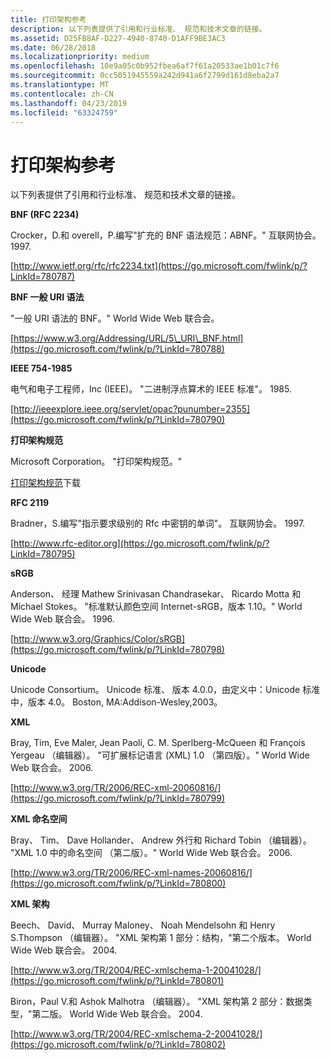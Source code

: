 ```yaml
---
title: 打印架构参考
description: 以下列表提供了引用和行业标准、 规范和技术文章的链接。
ms.assetid: D25FB8AF-D227-4940-8740-D1AFF9BE3AC3
ms.date: 06/28/2018
ms.localizationpriority: medium
ms.openlocfilehash: 10e9a05c0b952fbea6af7f61a20533ae1b01c7f6
ms.sourcegitcommit: 0cc5051945559a242d941a6f2799d161d8eba2a7
ms.translationtype: MT
ms.contentlocale: zh-CN
ms.lasthandoff: 04/23/2019
ms.locfileid: "63324759"
---
```

# <a name="print-schema-references"></a>打印架构参考


以下列表提供了引用和行业标准、 规范和技术文章的链接。

**BNF (RFC 2234)**

Crocker，D.和 overell，P.编写"扩充的 BNF 语法规范：ABNF。" 互联网协会。 1997.

[http://www.ietf.org/rfc/rfc2234.txt](https://go.microsoft.com/fwlink/p/?LinkId=780787)

**BNF 一般 URI 语法**

"一般 URI 语法的 BNF。" World Wide Web 联合会。

[https://www.w3.org/Addressing/URL/5\_URI\_BNF.html](https://go.microsoft.com/fwlink/p/?LinkId=780788)

**IEEE 754-1985**

电气和电子工程师，Inc (IEEE)。 "二进制浮点算术的 IEEE 标准"。 1985.

[http://ieeexplore.ieee.org/servlet/opac?punumber=2355](https://go.microsoft.com/fwlink/p/?LinkId=780790)

**打印架构规范**

Microsoft Corporation。 "打印架构规范。"

[打印架构规范](http://download.microsoft.com/download/d/e/c/deca6e6b-3e81-48e7-b7ef-6d92a547d03c/print-schema-spec-2-0.zip)下载

**RFC 2119**

Bradner，S.编写"指示要求级别的 Rfc 中密钥的单词"。 互联网协会。 1997.

[http://www.rfc-editor.org](https://go.microsoft.com/fwlink/p/?LinkId=780795)

**sRGB**

Anderson、 经理 Mathew Srinivasan Chandrasekar、 Ricardo Motta 和 Michael Stokes。 "标准默认颜色空间 Internet-sRGB，版本 1.10。" World Wide Web 联合会。 1996.

[http://www.w3.org/Graphics/Color/sRGB](https://go.microsoft.com/fwlink/p/?LinkId=780798)

**Unicode**

Unicode Consortium。 Unicode 标准、 版本 4.0.0，由定义中：Unicode 标准中，版本 4.0。 Boston, MA:Addison-Wesley,2003。

**XML**

Bray, Tim, Eve Maler, Jean Paoli, C. M. Sperlberg-McQueen 和 François Yergeau （编辑器）。 "可扩展标记语言 (XML) 1.0 （第四版）。" World Wide Web 联合会。 2006.

[http://www.w3.org/TR/2006/REC-xml-20060816/](https://go.microsoft.com/fwlink/p/?LinkId=780799)

**XML 命名空间**

Bray、 Tim、 Dave Hollander、 Andrew 外行和 Richard Tobin （编辑器）。 "XML 1.0 中的命名空间 （第二版）。" World Wide Web 联合会。 2006.

[http://www.w3.org/TR/2006/REC-xml-names-20060816/](https://go.microsoft.com/fwlink/p/?LinkId=780800)

**XML 架构**

Beech、 David、 Murray Maloney、 Noah Mendelsohn 和 Henry S.Thompson （编辑器）。 "XML 架构第 1 部分：结构，"第二个版本。 World Wide Web 联合会。 2004.

[http://www.w3.org/TR/2004/REC-xmlschema-1-20041028/](https://go.microsoft.com/fwlink/p/?LinkId=780801)

Biron，Paul V.和 Ashok Malhotra （编辑器）。 "XML 架构第 2 部分：数据类型，"第二版。 World Wide Web 联合会。 2004.

[http://www.w3.org/TR/2004/REC-xmlschema-2-20041028/](https://go.microsoft.com/fwlink/p/?LinkId=780802)

 

 




